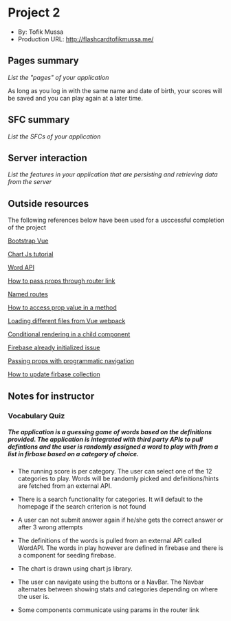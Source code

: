 # Project 2

- By: Tofik Mussa
- Production URL: http://flashcardtofikmussa.me/

## Pages summary

_List the "pages" of your application_

As long as you log in with the same name and date of birth, your scores will be saved and you can play again at a later time. 

## SFC summary

_List the SFCs of your application_

## Server interaction

_List the features in your application that are persisting and retrieving data from the server_

## Outside resources

The following references below have been used for a usccessful completion of the project

[Bootstrap Vue](https://bootstrap-vue.js.org/docs)

[Chart Js tutorial](https://alligator.io/vuejs/vue-chart-js/)

[Word API](https://www.wordsapi.com/)

[How to pass props through router link](https://forum.vuejs.org/t/passing-props-through-router-link-solved/16868)

[Named routes](https://router.vuejs.org/guide/essentials/named-routes.html)

[How to access prop value in a method](https://forum.vuejs.org/t/accessing-prop-value-in-created-method/26630)

[Loading different files from Vue webpack](https://stackoverflow.com/questions/43608457/how-to-import-functions-from-different-js-file-in-a-vuewebpackvue-loader-proje)

[Conditional rendering in a child component](https://stackoverflow.com/questions/41067378/watching-computed-properties)

[Firebase already initialized issue](https://github.com/zeit/next.js/issues/1999)

[Passing props with programmatic navigation](https://stackoverflow.com/questions/45151810/passing-props-with-programmatic-navigation-vue-js)

[How to update firbase collection](https://www.google.com/search?q=how+to+make+an+update+with+firbase+and+javascript&oq=how+to+make+an+update+with+firbase+and+javascript&aqs=chrome..69i57.11760j0j7&sourceid=chrome&ie=UTF-8#kpvalbx=_2fqlXo2zB8TEtQbC8YaQDg33)


## Notes for instructor

### Vocabulary Quiz

##### The application is a guessing game of words based on the definitions provided. The application is integrated with third party APIs to pull defintions and the user is randomly assigned a word to play with from a list in firbase based on a category of choice.

- The running score is per category. The user can select one of the 12 categories to play. Words will be randomly picked and definitions/hints are fetched from an external API.

- There is a search functionality for categories. It will default to the homepage if the search criterion is not found

- A user can not submit answer again if he/she gets the correct answer or after 3 wrong attempts

- The definitions of the words is pulled from an external API called WordAPI. The words in play however are defined in firebase and there is a component for seeding firebase.

- The chart is drawn using chart js library.

- The user can navigate using the buttons or a NavBar. The Navbar alternates between showing stats and categories depending on where the user is.

- Some components communicate using params in the router link
